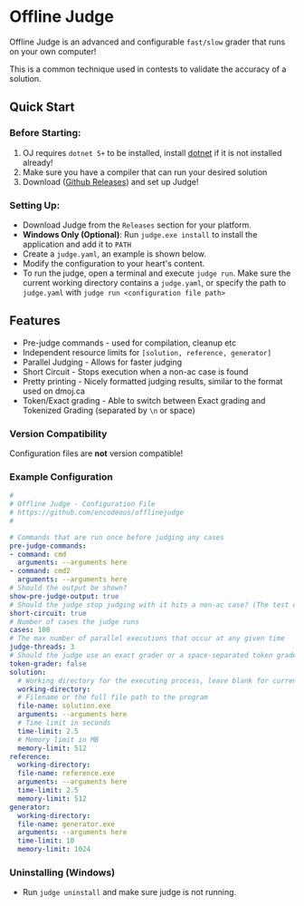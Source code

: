 # Offline Judge

Offline Judge is an advanced and configurable `fast/slow` grader that runs on your own computer!

This is a common technique used in contests to validate the accuracy of a solution.

## Quick Start

### Before Starting:

1. OJ requires `dotnet 5+` to be installed, install [dotnet](https://dotnet.microsoft.com/download) if it is not installed already!
2. Make sure you have a compiler that can run your desired solution
3. Download ([Github Releases](https://github.com/encodeous/offlinejudge/releases)) and set up Judge!

### Setting Up: 

- Download Judge from the `Releases` section for your platform.
- **Windows Only (Optional)**: Run `judge.exe install` to install the application and add it to `PATH`
- Create a `judge.yaml`, an example is shown below.
- Modify the configuration to your heart's content.
- To run the judge, open a terminal and execute `judge run`. Make sure the current working directory contains a `judge.yaml`, or specify the path to `judge.yaml` with `judge run <configuration file path>`

## Features

- Pre-judge commands - used for compilation, cleanup etc
- Independent resource limits for `[solution, reference, generator]`
- Parallel Judging - Allows for faster judging
- Short Circuit - Stops execution when a non-ac case is found
- Pretty printing - Nicely formatted judging results, similar to the format used on dmoj.ca
- Token/Exact grading - Able to switch between Exact grading and Tokenized Grading (separated by `\n` or space)

### Version Compatibility

Configuration files are **not** version compatible!

### Example Configuration

```yaml
#
# Offline Judge - Configuration File
# https://github.com/encodeous/offlinejudge
#

# Commands that are run once before judging any cases
pre-judge-commands:
- command: cmd
  arguments: --arguments here
- command: cmd2
  arguments: --arguments here
# Should the output be shown?
show-pre-judge-output: true
# Should the judge stop judging with it hits a non-ac case? (The test data may get buried by cases in the console!)
short-circuit: true
# Number of cases the judge runs
cases: 100
# The max number of parallel executions that occur at any given time
judge-threads: 3
# Should the judge use an exact grader or a space-separated token grader?
token-grader: false
solution:
  # Working directory for the executing process, leave blank for current directory
  working-directory: 
  # Filename or the full file path to the program
  file-name: solution.exe
  arguments: --arguments here
  # Time limit in seconds
  time-limit: 2.5
  # Memory limit in MB
  memory-limit: 512
reference:
  working-directory: 
  file-name: reference.exe
  arguments: --arguments here
  time-limit: 2.5
  memory-limit: 512
generator:
  working-directory: 
  file-name: generator.exe
  arguments: --arguments here
  time-limit: 10
  memory-limit: 1024
```

### Uninstalling (Windows)

- Run `judge uninstall` and make sure judge is not running.
